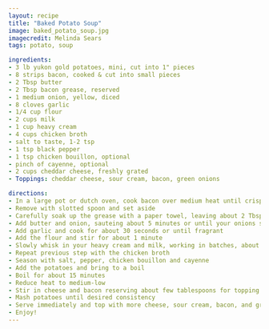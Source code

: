 ```yaml
---
layout: recipe
title: "Baked Potato Soup"
image: baked_potato_soup.jpg
imagecredit: Melinda Sears
tags: potato, soup

ingredients:
- 3 lb yukon gold potatoes, mini, cut into 1" pieces
- 8 strips bacon, cooked & cut into small pieces
- 2 Tbsp butter
- 2 Tbsp bacon grease, reserved
- 1 medium onion, yellow, diced
- 8 cloves garlic
- 1/4 cup flour
- 2 cups milk
- 1 cup heavy cream
- 4 cups chicken broth
- salt to taste, 1-2 tsp
- 1 tsp black pepper
- 1 tsp chicken bouillon, optional
- pinch of cayenne, optional
- 2 cups cheddar cheese, freshly grated
- Toppings: cheddar cheese, sour cream, bacon, green onions

directions:
- In a large pot or dutch oven, cook bacon over medium heat until crispy
- Remove with slotted spoon and set aside
- Carefully soak up the grease with a paper towel, leaving about 2 Tbsp
- Add butter and onion, sauteing about 5 minutes or until your onions soften
- Add garlic and cook for about 30 seconds or until fragrant
- Add the flour and stir for about 1 minute
- Slowly whisk in your heavy cream and milk, working in batches, about 1/3 at time
- Repeat previous step with the chicken broth
- Season with salt, pepper, chicken bouillon and cayenne
- Add the potatoes and bring to a boil
- Boil for about 15 minutes
- Reduce heat to medium-low
- Stir in cheese and bacon reserving about few tablespoons for topping. Stir until cheese is melted
- Mash potatoes until desired consistency
- Serve immediately and top with more cheese, sour cream, bacon, and green onions
- Enjoy!
---
```

